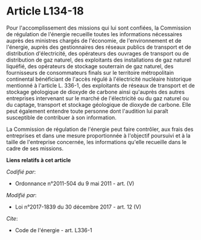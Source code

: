 # Article L134-18

Pour l'accomplissement des missions qui lui sont confiées, la Commission de régulation de l'énergie recueille toutes les
informations nécessaires auprès des ministres chargés de l'économie, de l'environnement et de l'énergie, auprès des
gestionnaires des réseaux publics de transport et de distribution d'électricité, des opérateurs des ouvrages de transport ou
de distribution de gaz naturel, des exploitants des installations de gaz naturel liquéfié, des opérateurs de stockage
souterrain de gaz naturel, des fournisseurs de consommateurs finals sur le territoire métropolitain continental bénéficiant
de l'accès régulé à l'électricité nucléaire historique mentionné à l'article L. 336-1, des exploitants de réseaux de
transport et de stockage géologique de dioxyde de carbone ainsi qu'auprès des autres entreprises intervenant sur le marché de
l'électricité ou du gaz naturel ou du captage, transport et stockage géologique de dioxyde de carbone. Elle peut également
entendre toute personne dont l'audition lui paraît susceptible de contribuer à son information.

La Commission de régulation de l'énergie peut faire contrôler, aux frais des entreprises et dans une mesure proportionnée à
l'objectif poursuivi et à la taille de l'entreprise concernée, les informations qu'elle recueille dans le cadre de ses
missions.

**Liens relatifs à cet article**

_Codifié par_:

  - Ordonnance n°2011-504 du 9 mai 2011 - art. (V)

_Modifié par_:

  - Loi n°2017-1839 du 30 décembre 2017 - art. 12 (V)

_Cite_:

  - Code de l'énergie - art. L336-1
